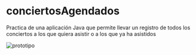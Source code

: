 # conciertosAgendados
Practica de una aplicación Java que permite llevar un registro de todos los conciertos a los que quiera asistir o a los que ya ha asistidos

![prototipo](https://user-images.githubusercontent.com/71857156/120950393-ab2c1b80-c714-11eb-9ae7-d5504051330e.jpg)

